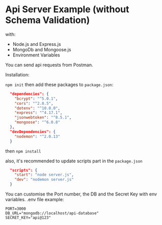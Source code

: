 # Api Server Example (without Schema Validation)
with:
- Node.js and Express.js
- MongoDb and Mongoose.js
- Environment Variables

You can send api requests from Postman.

Installation:

`npm init`
then add these packages to `package.json`:
```json
  "dependencies": {
    "bcrypt": "^5.0.1",
    "cors": "^2.8.5",
    "dotenv": "^10.0.0",
    "express": "^4.17.1",
    "jsonwebtoken": "^8.5.1",
    "mongoose": "^6.0.8"
  },
  "devDependencies": {
    "nodemon": "^2.0.13"
  }
```
then
`npm install`

also, it's recommended to update scripts part in the  `package.json`
```json
  "scripts": {
    "start": "node server.js",
    "dev": "nodemon server.js"
  }
```

You can customise the Port number, the DB and the Secret Key with env variables.
.env file example:
```
PORT=3000
DB_URL="mongodb://localhost/api-database"
SECRET_KEY="api@123"
```